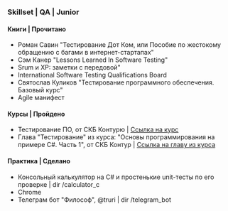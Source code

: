 <h3>Skillset | QA | Junior</h3>

<h4>Книги | Прочитано</h4>

* Роман Савин "Тестирование Дот Ком, или Пособие по жестокому обращению с багами в интернет-стартапах"
* Сэм Канер "Lessons Learned In Software Testing"
* Srum и XP: заметки с передовой"
* International Software Testing Qualifications Board
* Святослав Куликов "Тестирование программного обеспечения. Базовый курс"
* Agile манифест

<h4>Курсы | Пройдено</h4>

* Тестирование ПО, от СКБ Контурю | [Ссылка на курс](https://ulearn.me/Course/Testing/Vvedenie_5656d8a3-1269-4834-bdfe-8fbc1f1c8f30)
* Глава "Тестирование" из курса: "Основы программирования на примере C#. Часть 1", от СКБ Контур | [Ссылка на главу из курса](https://ulearn.me/course/basicprogramming/Testirovanie_fc83621d-5787-42fa-81b9-4ba30575c963)

<h4>Практика | Сделано</h4>

* Консольный калькулятор на C# и простенькие unit-тесты по его проверке | dir /calculator_c
* Chrome
* Телеграм бот "Философ", @truri | dir /telegram_bot
 


